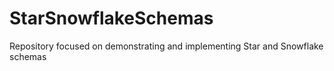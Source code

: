 # StarSnowflakeSchemas
Repository focused on demonstrating and implementing Star and Snowflake schemas
